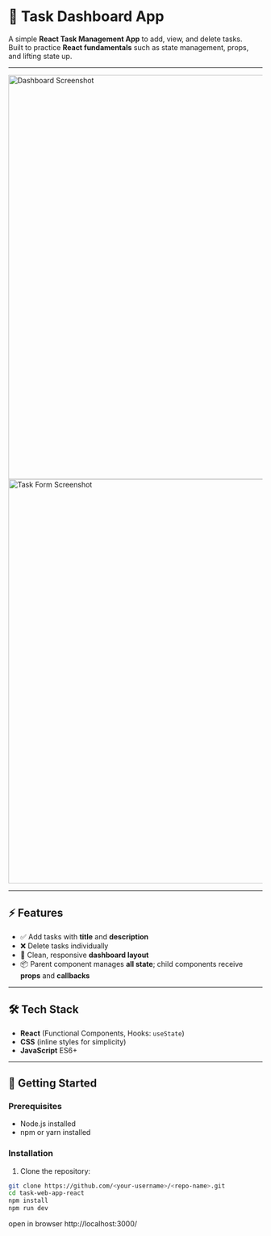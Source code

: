 # 📝 Task Dashboard App

A simple **React Task Management App** to add, view, and delete tasks.  
Built to practice **React fundamentals** such as state management, props, and lifting state up.

---

<!-- Preview Images with controlled size -->
<img src="https://github.com/user-attachments/assets/85363bef-25c5-4cc6-bd14-d191cc1d21fb" alt="Dashboard Screenshot" width="800" />

<img src="https://github.com/user-attachments/assets/7b44a94d-32d2-4713-b7d0-02a2fd895788" alt="Task Form Screenshot" width="800" />

---

## ⚡ Features
- ✅ Add tasks with **title** and **description**  
- ❌ Delete tasks individually  
- 🎨 Clean, responsive **dashboard layout**  
- 📦 Parent component manages **all state**; child components receive **props** and **callbacks**  

---

## 🛠 Tech Stack
- **React** (Functional Components, Hooks: `useState`)  
- **CSS** (inline styles for simplicity)  
- **JavaScript** ES6+  

---

## 🚀 Getting Started

### Prerequisites
- Node.js installed  
- npm or yarn installed  

### Installation
1. Clone the repository:
```bash
git clone https://github.com/<your-username>/<repo-name>.git
cd task-web-app-react
npm install
npm run dev
```
open in browser http://localhost:3000/
